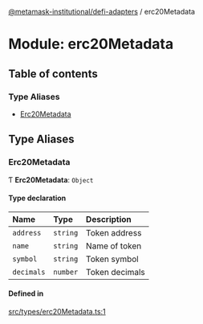 [@metamask-institutional/defi-adapters](../README.md) / erc20Metadata

# Module: erc20Metadata

## Table of contents

### Type Aliases

- [Erc20Metadata](erc20Metadata.md#erc20metadata)

## Type Aliases

### Erc20Metadata

Ƭ **Erc20Metadata**: `Object`

#### Type declaration

| Name | Type | Description |
| :------ | :------ | :------ |
| `address` | `string` | Token address |
| `name` | `string` | Name of token |
| `symbol` | `string` | Token symbol |
| `decimals` | `number` | Token decimals |

#### Defined in

[src/types/erc20Metadata.ts:1](https://github.com/consensys-vertical-apps/mmi-defi-adapters/blob/main/src/types/erc20Metadata.ts#L1)
